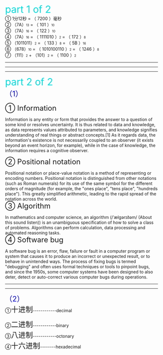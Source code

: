 <font color="#00dddd" size="6">part 1 of 2</font><br />
① 1分12秒 = （ 7200 ）毫秒  
② （7A）<font size="1">13</font> = （ 101 ）<font size="1">10</font>   
③ （7A）<font size="1">16</font> = （ 122 ）<font size="1">10</font>   
④ （7A）<font size="1">16</font> = （ 1111010 ）<font size="1">2</font> = （ 172 ）<font size="1">8</font>   
⑤ （1011011）<font size="1">2</font> = （ 133 ）<font size="1">8</font> = （ 5B ）<font size="1">16</font>   
⑥ （678）<font size="1">10</font> = （ 1010100110 ）<font size="1">2</font> = （ 1246 ）<font size="1">8</font>   
⑦ （111）<font size="1">2</font> + （101）<font size="1">2</font> = （ 1100 ）<font size="1">2</font>
   
---  
---
---

<font color="#00dddd" size="6">part 2 of 2</font><br />
<font color="#0000dd" size="5">（1）</font><br />    
<font size="5">① Information</font><br />
  
  Information is any entity or form that provides the answer to a question of some kind or resolves uncertainty. It is thus related to data and knowledge, as data represents values attributed to parameters, and knowledge signifies understanding of real things or abstract concepts.[1] As it regards data, the information's existence is not necessarily coupled to an observer (it exists beyond an event horizon, for example), while in the case of knowledge, the information requires a cognitive observer. 
   
<font size="5">② Positional notation</font><br />
  
  Positional notation or place-value notation is a method of representing or encoding numbers. Positional notation is distinguished from other notations (such as Roman numerals) for its use of the same symbol for the different orders of magnitude (for example, the "ones place", "tens place", "hundreds place"). This greatly simplified arithmetic, leading to the rapid spread of the notation across the world.  
<font size="5">③ Algorithm</font><br />
  
  In mathematics and computer science, an algorithm (/ˈælɡərɪðəm/ (About this sound listen)) is an unambiguous specification of how to solve a class of problems. Algorithms can perform calculation, data processing and automated reasoning tasks.  
<font size="5">④ Software bug</font><br />  

A software bug is an error, flaw, failure or fault in a computer program or system that causes it to produce an incorrect or unexpected result, or to behave in unintended ways. The process of fixing bugs is termed "debugging" and often uses formal techniques or tools to pinpoint bugs, and since the 1950s, some computer systems have been designed to also deter, detect or auto-correct various computer bugs during operations.
  
  ---
  ---
  <font color="#0000dd" size="5">（2）</font><br />
  ①<font size="5">十进制</font>------------decimal  

②<font size="5">二进制</font>------------binary  
③<font size="5">八进制</font>------------octonary  
④<font size="5">十六进制</font>--------hexadecimal